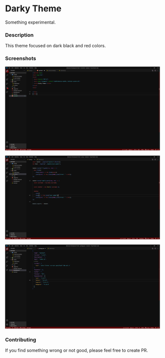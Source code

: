 # Darky Theme

Something experimental.

### Description

This theme focused on dark black and red colors.

### Screenshots

![Screenshot-1](./images/screenshot-1.png)

![Screenshot-2](./images/screenshot-2.png)

![Screenshot-3](./images/screenshot-3.png)

### Contributing

If you find something wrong or not good, please feel free to create PR.
